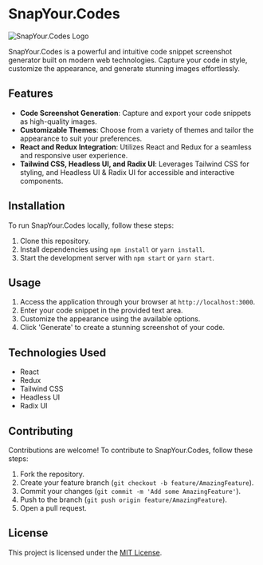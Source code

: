 # SnapYour.Codes

![SnapYour.Codes Logo](link/to/your/logo.png)

SnapYour.Codes is a powerful and intuitive code snippet screenshot generator built on modern web technologies. Capture your code in style, customize the appearance, and generate stunning images effortlessly.

## Features

- **Code Screenshot Generation**: Capture and export your code snippets as high-quality images.
- **Customizable Themes**: Choose from a variety of themes and tailor the appearance to suit your preferences.
- **React and Redux Integration**: Utilizes React and Redux for a seamless and responsive user experience.
- **Tailwind CSS, Headless UI, and Radix UI**: Leverages Tailwind CSS for styling, and Headless UI & Radix UI for accessible and interactive components.

## Installation

To run SnapYour.Codes locally, follow these steps:

1. Clone this repository.
2. Install dependencies using `npm install` or `yarn install`.
3. Start the development server with `npm start` or `yarn start`.

## Usage

1. Access the application through your browser at `http://localhost:3000`.
2. Enter your code snippet in the provided text area.
3. Customize the appearance using the available options.
4. Click 'Generate' to create a stunning screenshot of your code.

## Technologies Used

- React
- Redux
- Tailwind CSS
- Headless UI
- Radix UI

## Contributing

Contributions are welcome! To contribute to SnapYour.Codes, follow these steps:

1. Fork the repository.
2. Create your feature branch (`git checkout -b feature/AmazingFeature`).
3. Commit your changes (`git commit -m 'Add some AmazingFeature'`).
4. Push to the branch (`git push origin feature/AmazingFeature`).
5. Open a pull request.

## License

This project is licensed under the [MIT License](https://github.com/devkkxingh/snapyour.codes/blob/main/LICENSE).
